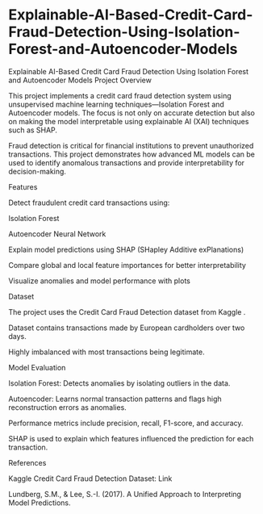 # Explainable-AI-Based-Credit-Card-Fraud-Detection-Using-Isolation-Forest-and-Autoencoder-Models
Explainable AI-Based Credit Card Fraud Detection Using Isolation Forest and Autoencoder Models
Project Overview

This project implements a credit card fraud detection system using unsupervised machine learning techniques—Isolation Forest and Autoencoder models. The focus is not only on accurate detection but also on making the model interpretable using explainable AI (XAI) techniques such as SHAP.

Fraud detection is critical for financial institutions to prevent unauthorized transactions. This project demonstrates how advanced ML models can be used to identify anomalous transactions and provide interpretability for decision-making.

Features

Detect fraudulent credit card transactions using:

Isolation Forest

Autoencoder Neural Network

Explain model predictions using SHAP (SHapley Additive exPlanations)

Compare global and local feature importances for better interpretability

Visualize anomalies and model performance with plots

Dataset

The project uses the Credit Card Fraud Detection dataset from Kaggle
.

Dataset contains transactions made by European cardholders over two days.

Highly imbalanced with most transactions being legitimate.

Model Evaluation

Isolation Forest: Detects anomalies by isolating outliers in the data.

Autoencoder: Learns normal transaction patterns and flags high reconstruction errors as anomalies.

Performance metrics include precision, recall, F1-score, and accuracy.

SHAP is used to explain which features influenced the prediction for each transaction.

References

Kaggle Credit Card Fraud Detection Dataset: Link

Lundberg, S.M., & Lee, S.-I. (2017). A Unified Approach to Interpreting Model Predictions.
